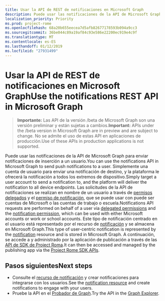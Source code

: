 ```yaml
---
title: Usar la API de REST de notificaciones en Microsoft Graph
description: Puede usar las notificaciones de la API de Microsoft Graph para enviar notificaciones de inserción a un usuario. Simplemente una cuenta de usuario para enviar una notificación de destino, y la plataforma le ofrecerá la notificación a todos los extremos de dispositivo. Las solicitudes de la API de notificaciones se realizan en nombre de un usuario a través de permisos delegados y el [permiso de notificación]( /graph/permissions_reference), que se puede usar con puede ser cuentas de Microsoft o las cuentas de trabajo o escuela.
localization_priority: Priority
ms.prod: project-rome
ms.openlocfilehash: 68a20b655eecea7d5afb82677178593b094a9cc3
ms.sourcegitcommit: 36be044c89a19af84c93e586e22200ec919e4c9f
ms.translationtype: MT
ms.contentlocale: es-ES
ms.lasthandoff: 01/12/2019
ms.locfileid: "27931499"
---
```

# <a name="use-the-notifications-rest-api-in-microsoft-graph"></a><span data-ttu-id="8af7f-105">Usar la API de REST de notificaciones en Microsoft Graph</span><span class="sxs-lookup"><span data-stu-id="8af7f-105">Use the notifications REST API in Microsoft Graph</span></span>

> <span data-ttu-id="8af7f-106">**Importante:** Las API de la versión /beta de Microsoft Graph son una versión preliminar y están sujetas a cambios.</span><span class="sxs-lookup"><span data-stu-id="8af7f-106">**Important:** APIs under the /beta version in Microsoft Graph are in preview and are subject to change.</span></span> <span data-ttu-id="8af7f-107">No se admite el uso de estas API en aplicaciones de producción.</span><span class="sxs-lookup"><span data-stu-id="8af7f-107">Use of these APIs in production applications is not supported.</span></span>

<span data-ttu-id="8af7f-108">Puede usar las notificaciones de la API de Microsoft Graph para enviar notificaciones de inserción a un usuario.</span><span class="sxs-lookup"><span data-stu-id="8af7f-108">You can use the notifications API in Microsoft Graph to send push notifications to a user.</span></span> <span data-ttu-id="8af7f-109">Simplemente una cuenta de usuario para enviar una notificación de destino, y la plataforma le ofrecerá la notificación a todos los extremos de dispositivo.</span><span class="sxs-lookup"><span data-stu-id="8af7f-109">Simply target a user account to send a notification to, and the platform will deliver the notification to all device endpoints.</span></span> <span data-ttu-id="8af7f-110">Las solicitudes de la API de notificaciones se realizan en nombre de un usuario a través de [permisos delegados](/graph/permissions-reference#delegated-permissions-application-permissions-and-effective-permissions) y el [permiso de notificación]( /graph/permissions_reference), que se puede usar con puede ser cuentas de Microsoft o las cuentas de trabajo o escuela.</span><span class="sxs-lookup"><span data-stu-id="8af7f-110">Notifications API requests are performed on behalf of a user via [delegated permissions](/graph/permissions-reference#delegated-permissions-application-permissions-and-effective-permissions) and the [notification permission]( /graph/permissions_reference), which can be used with either Microsoft accounts or work or school accounts.</span></span>
<span data-ttu-id="8af7f-111">Este tipo de notificación centrado en el usuario está representado por el recurso de [notificación](../resources/projectrome-notification.md) y se almacena en Microsoft Graph.</span><span class="sxs-lookup"><span data-stu-id="8af7f-111">This type of user-centric notification is represented by the [notification](../resources/projectrome-notification.md) resource and is stored in Microsoft Graph.</span></span> <span data-ttu-id="8af7f-112">A continuación, se accede a y administrado por la aplicación de publicación a través de las [API de SDK de Project Roma](https://github.com/Microsoft/project-rome).</span><span class="sxs-lookup"><span data-stu-id="8af7f-112">It can then be accessed and managed by the publishing app via the [Project Rome SDK APIs](https://github.com/Microsoft/project-rome).</span></span> 

## <a name="next-steps"></a><span data-ttu-id="8af7f-113">Pasos siguientes</span><span class="sxs-lookup"><span data-stu-id="8af7f-113">Next steps</span></span>
- <span data-ttu-id="8af7f-114">Consulte el [recurso de notificación](../resources/projectrome-notification.md) y crear notificaciones para integrarse con los usuarios.</span><span class="sxs-lookup"><span data-stu-id="8af7f-114">See the [notification resource](../resources/projectrome-notification.md) and create notifications to engage with your users.</span></span> 
- <span data-ttu-id="8af7f-115">Pruebe la API en el [Probador de Graph](https://developer.microsoft.com/graph/graph-explorer).</span><span class="sxs-lookup"><span data-stu-id="8af7f-115">Try the API in the [Graph Explorer](https://developer.microsoft.com/graph/graph-explorer).</span></span>
